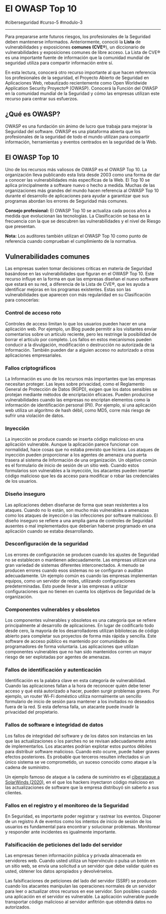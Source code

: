 # El OWASP Top 10
#ciberseguridad #curso-5 #modulo-3 

---
Para prepararse ante futuros riesgos, los profesionales de la Seguridad deben mantenerse informados. Anteriormente, conoció la **Lista** de vulnerabilidades y exposiciones **comunes (CVE®**), un diccionario de vulnerabilidades y exposiciones comunes de libre acceso. La Lista de CVE® es una importante fuente de información que la comunidad mundial de seguridad utiliza para compartir información entre sí.

En esta lectura, conocerá otro recurso importante al que hacen referencia los profesionales de la seguridad, el Proyecto Abierto de Seguridad en Aplicaciones Web, rebautizado recientemente como Open Worldwide Application Security Proyecto® (OWASP). Conocerá la Función del OWASP en la comunidad mundial de la Seguridad y cómo las empresas utilizan este recurso para centrar sus esfuerzos.

## ¿Qué es OWASP?

OWASP es una fundación sin ánimo de lucro que trabaja para mejorar la Seguridad del software. OWASP es una plataforma abierta que los profesionales de la seguridad de todo el mundo utilizan para compartir información, herramientas y eventos centrados en la seguridad de la Web.

## El OWASP Top 10

Uno de los recursos más valiosos de OWASP es el OWASP Top 10. La organización lleva publicando esta lista desde 2003 como una forma de dar a conocer las vulnerabilidades más específicas de la Web. El Top 10 se aplica principalmente a software nuevo o hecho a medida. Muchas de las organizaciones más grandes del mundo hacen referencia al OWASP Top 10 durante el desarrollo de aplicaciones para ayudar a garantizar que sus programas abordan los errores de Seguridad más comunes.

**Consejo profesional:** El OWASP Top 10 se actualiza cada pocos años a medida que evolucionan las tecnologías. La Clasificación se basa en la frecuencia con la que se descubren las vulnerabilidades y el nivel de Riesgo que presentan.

**Nota:** Los auditores también utilizan el OWASP Top 10 como punto de referencia cuando comprueban el cumplimiento de la normativa.

## Vulnerabilidades comunes

Las empresas suelen tomar decisiones críticas en materia de Seguridad basándose en las vulnerabilidades que figuran en el OWASP Top 10. Este recurso influye en la forma en que las empresas diseñan el nuevo software que estará en su red, a diferencia de la Lista de CVE®, que les ayuda a identificar mejoras en los programas existentes. Estas son las vulnerabilidades que aparecen con más regularidad en su Clasificación para conocerlas:

### Control de acceso roto

Controles de acceso limitan lo que los usuarios pueden hacer en una aplicación web. Por ejemplo, un Blog puede permitir a los visitantes enviar comentarios sobre un artículo reciente, pero les restringe la posibilidad de borrar el artículo por completo. Los fallos en estos mecanismos pueden conducir a la divulgación, modificación o destrucción no autorizada de la Información. También pueden dar a alguien acceso no autorizado a otras aplicaciones empresariales.

### Fallos criptográficos

La Información es uno de los recursos más importantes que las empresas necesitan proteger. Las leyes sobre privacidad, como el Reglamento General de Protección de Datos (RGPD), exigen que los datos sensibles se protejan mediante métodos de encriptación eficaces. Pueden producirse vulnerabilidades cuando las empresas no encriptan elementos como la información de identificación personal (PII). Por ejemplo, si una aplicación web utiliza un algoritmo de hash débil, como MD5, corre más riesgo de sufrir una violación de datos.

### Inyección

La inyección se produce cuando se inserta código malicioso en una aplicación vulnerable. Aunque la aplicación parece funcionar con normalidad, hace cosas que no estaba previsto que hiciera. Los ataques de inyección pueden proporcionar a los agentes de amenaza una puerta trasera al sistema de Información de una organización. Un objetivo común es el formulario de inicio de sesión de un sitio web. Cuando estos formularios son vulnerables a la inyección, los atacantes pueden insertar código malicioso que les da acceso para modificar o robar las credenciales de los usuarios.

### Diseño inseguro

Las aplicaciones deben diseñarse de forma que sean resistentes a los ataques. Cuando no lo están, son mucho más vulnerables a amenazas como los ataques de inyección o las infecciones por software malicioso. El diseño inseguro se refiere a una amplia gama de controles de Seguridad ausentes o mal implementados que deberían haberse programado en una aplicación cuando se estaba desarrollando.

### Desconfiguración de la seguridad

Los errores de configuración se producen cuando los ajustes de Seguridad no se establecen o mantienen adecuadamente. Las empresas utilizan una gran variedad de sistemas diferentes interconectados. A menudo se producen errores cuando esos sistemas no se configuran o auditan adecuadamente. Un ejemplo común es cuando las empresas implementan equipos, como un servidor de redes, utilizando configuraciones predeterminadas. Esto puede llevar a las empresas a utilizar configuraciones que no tienen en cuenta los objetivos de Seguridad de la organización.

### Componentes vulnerables y obsoletos

Los componentes vulnerables y obsoletos es una categoría que se refiere principalmente al desarrollo de aplicaciones. En lugar de codificarlo todo desde cero, la mayoría de los desarrolladores utilizan bibliotecas de código abierto para completar sus proyectos de forma más rápida y sencilla. Este software de acceso público es mantenido por comunidades de programadores de forma voluntaria. Las aplicaciones que utilizan componentes vulnerables que no han sido mantenidos corren un mayor riesgo de ser explotadas por agentes de amenazas.

### Fallos de identificación y autenticación

Identificación es la palabra clave en esta categoría de vulnerabilidad. Cuando las aplicaciones fallan a la hora de reconocer quién debe tener acceso y qué está autorizado a hacer, pueden surgir problemas graves. Por ejemplo, un router Wi-Fi doméstico utiliza normalmente un sencillo formulario de inicio de sesión para mantener a los invitados no deseados fuera de la red. Si esta defensa falla, un atacante puede invadir la privacidad del propietario.

### Fallos de software e integridad de datos

Los fallos de integridad del software y de los datos son instancias en las que las actualizaciones o los parches no se revisan adecuadamente antes de implementarlos. Los atacantes podrían explotar estos puntos débiles para distribuir software malicioso. Cuando esto ocurre, puede haber graves efectos posteriores. Es probable que terceros resulten infectados si un único sistema se ve comprometido, un suceso conocido como ataque a la cadena de suministro.

Un ejemplo famoso de ataque a la cadena de suministro es el [ciberataque a SolarWinds (2020)](https://www.gao.gov/blog/solarwinds-cyberattack-demands-significant-federal-and-private-sector-response-infographic), en el que los hackers inyectaron código malicioso en las actualizaciones de software que la empresa distribuyó sin saberlo a sus clientes.

### Fallos en el registro y el monitoreo de la Seguridad

En Seguridad, es importante poder registrar y rastrear los eventos. Disponer de un registro A de eventos como los intentos de inicio de sesión de los usuarios es fundamental para encontrar y solucionar problemas. Monitorear y responder ante incidentes es igualmente importante.

### Falsificación de peticiones del lado del servidor

Las empresas tienen información pública y privada almacenada en servidores web. Cuando usted utiliza un hipervínculo o pulsa un botón en un sitio web, se envía una solicitud a un servidor que debe validar quién es usted, obtener los datos apropiados y devolvérselos.

Las falsificaciones de peticiones del lado del servidor (SSRF) se producen cuando los atacantes manipulan las operaciones normales de un servidor para leer o actualizar otros recursos en ese servidor. Son posibles cuando una aplicación en el servidor es vulnerable. La aplicación vulnerable puede transportar código malicioso al servidor anfitrión que obtendrá datos no autorizados.